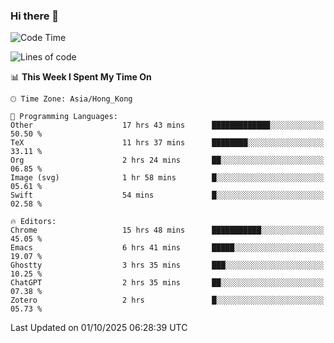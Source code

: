 ### Hi there 👋

<!--
**nicehiro/nicehiro** is a ✨ _special_ ✨ repository because its `README.md` (this file) appears on your GitHub profile.

Here are some ideas to get you started:

- 🔭 I’m currently working on ...
- 🌱 I’m currently learning ...
- 👯 I’m looking to collaborate on ...
- 🤔 I’m looking for help with ...
- 💬 Ask me about ...
- 📫 How to reach me: ...
- 😄 Pronouns: ...
- ⚡ Fun fact: ...
-->

<!--START_SECTION:waka-->
![Code Time](http://img.shields.io/badge/Code%20Time-1%2C115%20hrs%204%20mins-blue)

![Lines of code](https://img.shields.io/badge/From%20Hello%20World%20I%27ve%20Written-1.9%20million%20lines%20of%20code-blue)

📊 **This Week I Spent My Time On** 

```text
🕑︎ Time Zone: Asia/Hong_Kong

💬 Programming Languages: 
Other                    17 hrs 43 mins      █████████████░░░░░░░░░░░░   50.50 % 
TeX                      11 hrs 37 mins      ████████░░░░░░░░░░░░░░░░░   33.11 % 
Org                      2 hrs 24 mins       ██░░░░░░░░░░░░░░░░░░░░░░░   06.85 % 
Image (svg)              1 hr 58 mins        █░░░░░░░░░░░░░░░░░░░░░░░░   05.61 % 
Swift                    54 mins             █░░░░░░░░░░░░░░░░░░░░░░░░   02.58 % 

🔥 Editors: 
Chrome                   15 hrs 48 mins      ███████████░░░░░░░░░░░░░░   45.05 % 
Emacs                    6 hrs 41 mins       █████░░░░░░░░░░░░░░░░░░░░   19.07 % 
Ghostty                  3 hrs 35 mins       ███░░░░░░░░░░░░░░░░░░░░░░   10.25 % 
ChatGPT                  2 hrs 35 mins       ██░░░░░░░░░░░░░░░░░░░░░░░   07.38 % 
Zotero                   2 hrs               █░░░░░░░░░░░░░░░░░░░░░░░░   05.73 % 
```


 Last Updated on 01/10/2025 06:28:39 UTC
<!--END_SECTION:waka-->
